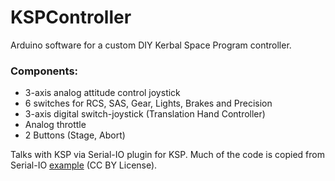 # KSPController
Arduino software for a custom DIY Kerbal Space Program controller.

### Components:
* 3-axis analog attitude control joystick
* 6 switches for RCS, SAS, Gear, Lights, Brakes and Precision
* 3-axis digital switch-joystick (Translation Hand Controller)
* Analog throttle
* 2 Buttons (Stage, Abort)

Talks with KSP via Serial-IO plugin for KSP. Much of the code is copied from Serial-IO [example](http://forum.kerbalspaceprogram.com/index.php?/topic/60281-hardware-plugin-arduino-based-physical-display-serial-port-io-tutorial-22-april/) (CC BY License).
